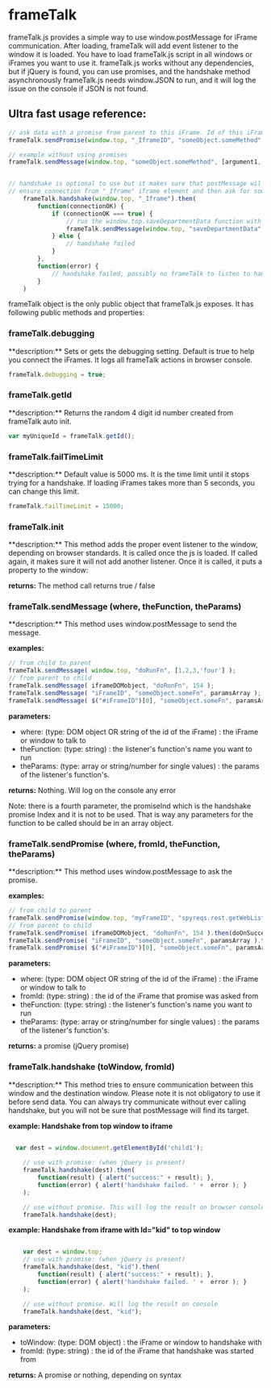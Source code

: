frameTalk
=========
frameTalk.js provides a simple way to use window.postMessage for iFrame communication.
After loading, frameTalk will add event listener to the window it is loaded.
You have to load frameTalk.js script in all windows or iFrames you want to use it.
frameTalk.js works without any dependencies, but if jQuery is found, you can use promises, and the handshake method asynchronously 
frameTalk.js needs window.JSON to run, and it will log the issue on the console if JSON is not found.


<h2>Ultra fast usage reference: </h2>
 
```javascript
// ask data with a promise from parent to this iFrame. Id of this iFrame must be declared
frameTalk.sendPromise(window.top, "_IframeID", "someObject.someMethod", [argument1, argument2]).then(doOnSuccess, doOnFail);

// example without using promises
frameTalk.sendMessage(window.top, "someObject.someMethod", [argument1, argument2]);


// handshake is optional to use but it makes sure that postMessage wil find its target
// ensure connection from "_Iframe" iframe element and then ask for some data from parent
    frameTalk.handshake(window.top, "_Iframe").then(
        function(connectionOK) {            
			if (connectionOK === true) {
				// run the window.top.saveDepartmentData function with some params
				frameTalk.sendMessage(window.top, "saveDepartmentData", ["sales", "John Doe"]);
			} else {
				// handshake failed
			}            
        },
        function(error) { 
			// handshake failed, possibly no frameTalk to listen to handshake there
		}
    )
```

frameTalk object is the only public object that frameTalk.js exposes. It has following public methods and properties:

<h3>frameTalk.debugging</h3>
**description:** Sets or gets the debugging setting. Default is true to help you connect the iFrames. It logs all frameTalk actions in browser console. 

```javascript
frameTalk.debugging = true;
```

<h3>frameTalk.getId</h3>
**description:** Returns the random 4 digit id number created from frameTalk auto init.

```javascript
var myUniqueId = frameTalk.getId();
```

<h3>frameTalk.failTimeLimit</h3>
**description:** Default value is 5000 ms. It is the time limit until it stops trying for a handshake. 
If loading iFrames takes more than 5 seconds, you can change this limit.

```javascript
frameTalk.failTimeLimit = 15000;
```

<h3>frameTalk.init</h3>
**description:** This method adds the proper event listener to the window, depending on browser standards. It is called once the js is loaded. If called again, it makes sure it will not add another listener. Once it is called, it puts a property to the window: 

**returns:** The method call returns true / false 

<h3>frameTalk.sendMessage (where, theFunction, theParams)</h3>
**description:** This method uses window.postMessage to send the message. 

**examples:**
```javascript
// from child to parent
frameTalk.sendMessage( window.top, "doRunFn", [1,2,3,'four'] );
// from parent to child
frameTalk.sendMessage( iframeDOMobject, "doRunFn", 154 );
frameTalk.sendMessage( "iFrameID", "someObject.someFn", paramsArray );
frameTalk.sendMessage( $("#iFrameID")[0], "someObject.someFn", paramsArray );
```

**parameters:** 
<ul>
	<li>where: (type: DOM object OR string of the id of the iFrame) : the iFrame or window to talk to</li>
	<li>theFunction: (type: string) : the listener's function's name you want to run </li>
	<li>theParams: (type: array or string/number for single values) : the params of the listener's function's. </li>
</ul>

**returns:** Nothing. Will log on the console any error

Note: there is a fourth parameter, the promiseInd which is the handshake promise Index and it is not to be used. That is way any parameters for the function to be called should be in an array object.

<h3>frameTalk.sendPromise (where, fromId, theFunction, theParams)</h3>
**description:** This method uses window.postMessage to ask the promise. 

**examples:**
```javascript
// from child to parent
frameTalk.sendPromise(window.top, "myFrameID", "spyreqs.rest.getWebLists", []).then(doOnSuccess, doOnFail);
// from parent to child
frameTalk.sendPromise( iframeDOMobject, "doRunFn", 154 ).then(doOnSuccess, doOnFail);
frameTalk.sendPromise( "iFrameID", "someObject.someFn", paramsArray ).then(doOnSuccess, doOnFail);
frameTalk.sendPromise( $("#iFrameID")[0], "someObject.someFn", paramsArray ).then(doOnSuccess, doOnFail);
```

**parameters:** 
<ul>
	<li>where: (type: DOM object OR string of the id of the iFrame) : the iFrame or window to talk to</li>
	<li>fromId: (type: string) : the id of the iFrame that promise was asked from</li>
	<li>theFunction: (type: string) : the listener's function's name you want to run </li>
	<li>theParams: (type: array or string/number for single values) : the params of the listener's function's. </li>
</ul>

**returns:** a promise (jQuery promise)

<h3>frameTalk.handshake (toWindow, fromId)</h3>
**description:** This method tries to ensure communication between this window and the destination window. Please note it is not obligatory to use it before send data. You can always try communicate without ever calling handshake, but you will not be sure that postMessage will find its target.

**example: Handshake from top window to iframe**
```javascript

  var dest = window.document.getElementById('child1');
  
	// use with promise: (when jQuery is present)
	frameTalk.handshake(dest).then(
		function(result) { alert("success:" + result); },
		function(error) { alert('handshake failed. ' +  error ); }
	); 

	// use without promise. This will log the result on browser console (opens with F12)
	frameTalk.handshake(dest);
```

**example: Handshake from iframe with Id="kid" to top window**
```javascript

	var dest = window.top;
	// use with promise: (when jQuery is present)  
	frameTalk.handshake(dest, "kid").then(
		function(result) { alert("success:" + result); },
		function(error) { alert('handshake failed. ' +  error ); }
	); 

	// use without promise. Will log the result on console
	frameTalk.handshake(dest, "kid");
```




**parameters:** 
<ul>
	<li>toWindow: (type: DOM object) : the iFrame or window to handshake with</li>
	<li>fromId: (type: string) : the id of the iFrame that handshake was started from</li>
</ul>

**returns:** A promise or nothing, depending on syntax




